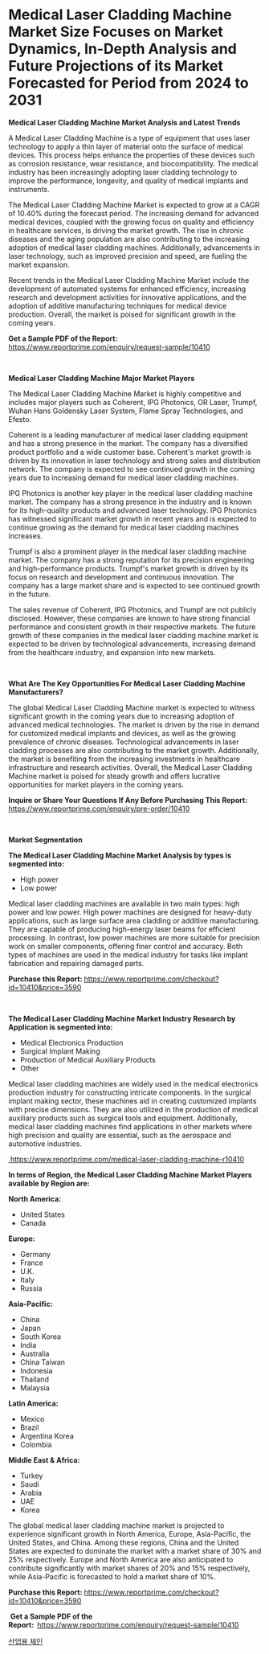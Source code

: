 <p><h1>Medical Laser Cladding Machine Market Size Focuses on Market Dynamics, In-Depth Analysis and Future Projections of its Market Forecasted for Period from 2024 to 2031</h1></p><p><strong>Medical Laser Cladding Machine Market Analysis and Latest Trends</strong></p>
<p><p>A Medical Laser Cladding Machine is a type of equipment that uses laser technology to apply a thin layer of material onto the surface of medical devices. This process helps enhance the properties of these devices such as corrosion resistance, wear resistance, and biocompatibility. The medical industry has been increasingly adopting laser cladding technology to improve the performance, longevity, and quality of medical implants and instruments.</p><p>The Medical Laser Cladding Machine Market is expected to grow at a CAGR of 10.40% during the forecast period. The increasing demand for advanced medical devices, coupled with the growing focus on quality and efficiency in healthcare services, is driving the market growth. The rise in chronic diseases and the aging population are also contributing to the increasing adoption of medical laser cladding machines. Additionally, advancements in laser technology, such as improved precision and speed, are fueling the market expansion.</p><p>Recent trends in the Medical Laser Cladding Machine Market include the development of automated systems for enhanced efficiency, increasing research and development activities for innovative applications, and the adoption of additive manufacturing techniques for medical device production. Overall, the market is poised for significant growth in the coming years.</p></p>
<p><strong>Get a Sample PDF of the Report:&nbsp;</strong> <a href="https://www.reportprime.com/enquiry/request-sample/10410">https://www.reportprime.com/enquiry/request-sample/10410</a></p>
<p>&nbsp;</p>
<p><strong>Medical Laser Cladding Machine Major Market Players</strong></p>
<p><p>The Medical Laser Cladding Machine Market is highly competitive and includes major players such as Coherent, IPG Photonics, OR Laser, Trumpf, Wuhan Hans Goldensky Laser System, Flame Spray Technologies, and Efesto.</p><p>Coherent is a leading manufacturer of medical laser cladding equipment and has a strong presence in the market. The company has a diversified product portfolio and a wide customer base. Coherent's market growth is driven by its innovation in laser technology and strong sales and distribution network. The company is expected to see continued growth in the coming years due to increasing demand for medical laser cladding machines.</p><p>IPG Photonics is another key player in the medical laser cladding machine market. The company has a strong presence in the industry and is known for its high-quality products and advanced laser technology. IPG Photonics has witnessed significant market growth in recent years and is expected to continue growing as the demand for medical laser cladding machines increases.</p><p>Trumpf is also a prominent player in the medical laser cladding machine market. The company has a strong reputation for its precision engineering and high-performance products. Trumpf's market growth is driven by its focus on research and development and continuous innovation. The company has a large market share and is expected to see continued growth in the future.</p><p>The sales revenue of Coherent, IPG Photonics, and Trumpf are not publicly disclosed. However, these companies are known to have strong financial performance and consistent growth in their respective markets. The future growth of these companies in the medical laser cladding machine market is expected to be driven by technological advancements, increasing demand from the healthcare industry, and expansion into new markets.</p></p>
<p>&nbsp;</p>
<p><strong>What Are The Key Opportunities For Medical Laser Cladding Machine Manufacturers?</strong></p>
<p><p>The global Medical Laser Cladding Machine market is expected to witness significant growth in the coming years due to increasing adoption of advanced medical technologies. The market is driven by the rise in demand for customized medical implants and devices, as well as the growing prevalence of chronic diseases. Technological advancements in laser cladding processes are also contributing to the market growth. Additionally, the market is benefiting from the increasing investments in healthcare infrastructure and research activities. Overall, the Medical Laser Cladding Machine market is poised for steady growth and offers lucrative opportunities for market players in the coming years.</p></p>
<p><strong>Inquire or Share Your Questions If Any Before Purchasing This Report:</strong> <a href="https://www.reportprime.com/enquiry/pre-order/10410">https://www.reportprime.com/enquiry/pre-order/10410</a></p>
<p>&nbsp;</p>
<p><strong>Market Segmentation</strong></p>
<p><strong>The Medical Laser Cladding Machine Market Analysis by types is segmented into:</strong></p>
<p><ul><li>High power</li><li>Low power</li></ul></p>
<p><p>Medical laser cladding machines are available in two main types: high power and low power. High power machines are designed for heavy-duty applications, such as large surface area cladding or additive manufacturing. They are capable of producing high-energy laser beams for efficient processing. In contrast, low power machines are more suitable for precision work on smaller components, offering finer control and accuracy. Both types of machines are used in the medical industry for tasks like implant fabrication and repairing damaged parts.</p></p>
<p><strong>Purchase this Report:&nbsp;</strong><a href="https://www.reportprime.com/checkout?id=10410&price=3590">https://www.reportprime.com/checkout?id=10410&price=3590</a></p>
<p>&nbsp;</p>
<p><strong>The Medical Laser Cladding Machine Market Industry Research by Application is segmented into:</strong></p>
<p><ul><li>Medical Electronics Production</li><li>Surgical Implant Making</li><li>Production of Medical Auxiliary Products</li><li>Other</li></ul></p>
<p><p>Medical laser cladding machines are widely used in the medical electronics production industry for constructing intricate components. In the surgical implant making sector, these machines aid in creating customized implants with precise dimensions. They are also utilized in the production of medical auxiliary products such as surgical tools and equipment. Additionally, medical laser cladding machines find applications in other markets where high precision and quality are essential, such as the aerospace and automotive industries.</p></p>
<p><a href="https://www.reportprime.com/medical-laser-cladding-machine-r10410">&nbsp;https://www.reportprime.com/medical-laser-cladding-machine-r10410</a></p>
<p><strong>In terms of Region, the Medical Laser Cladding Machine Market Players available by Region are:</strong></p>
<p>
    <p> <strong> North America: </strong>
        <ul>
            <li>United States</li>
            <li>Canada</li>
        </ul>
        </p> 
    <p> <strong> Europe: </strong>
        <ul>
            <li>Germany</li>
            <li>France</li>
            <li>U.K.</li>
            <li>Italy</li>
            <li>Russia</li>
        </ul>
        </p> 
    <p> <strong> Asia-Pacific: </strong>
        <ul>
            <li>China</li>
            <li>Japan</li>
            <li>South Korea</li>
            <li>India</li>
            <li>Australia</li>
            <li>China Taiwan</li>
            <li>Indonesia</li>
            <li>Thailand</li>
            <li>Malaysia</li>
        </ul>
        </p> 
    <p> <strong> Latin America: </strong>
        <ul>
            <li>Mexico</li>
            <li>Brazil</li>
            <li>Argentina Korea</li>
            <li>Colombia</li>
        </ul>
        </p> 
    <p> <strong> Middle East & Africa: </strong>
        <ul>
            <li>Turkey</li>
            <li>Saudi</li>
            <li>Arabia</li>
            <li>UAE</li>
            <li>Korea</li>
        </ul>
    </p>
    </p>
<p><p>The global medical laser cladding machine market is projected to experience significant growth in North America, Europe, Asia-Pacific, the United States, and China. Among these regions, China and the United States are expected to dominate the market with a market share of 30% and 25% respectively. Europe and North America are also anticipated to contribute significantly with market shares of 20% and 15% respectively, while Asia-Pacific is forecasted to hold a market share of 10%.</p></p>
<p><strong>Purchase this Report: </strong><a href="https://www.reportprime.com/checkout?id=10410&price=3590">https://www.reportprime.com/checkout?id=10410&price=3590</a></p>
<p>&nbsp;<strong>Get a Sample PDF of the Report:&nbsp;&nbsp;</strong><a href="https://www.reportprime.com/enquiry/request-sample/10410">https://www.reportprime.com/enquiry/request-sample/10410</a></p>
<p><strong></strong></p>
<p><p><a href="https://github.com/jntpkh496620/Market-Research-Report-List-1/blob/main/144454521863.md">산업용 체인</a></p></p>
